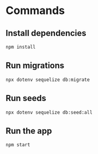 # Commands

## Install dependencies
```
npm install
```

## Run migrations
```
npx dotenv sequelize db:migrate
```

## Run seeds
```
npx dotenv sequelize db:seed:all
```

## Run the app
```
npm start
```
